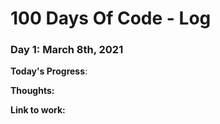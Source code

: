 # 100 Days Of Code - Log

### Day 1: March 8th, 2021


**Today's Progress**: 

**Thoughts:** 

**Link to work:** 



